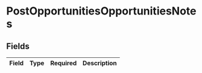 # PostOpportunitiesOpportunitiesNotes


## Fields

| Field       | Type        | Required    | Description |
| ----------- | ----------- | ----------- | ----------- |
